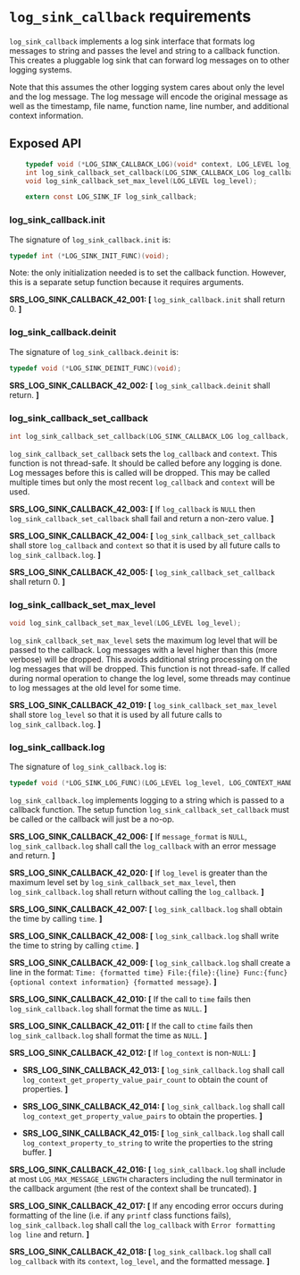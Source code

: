 # `log_sink_callback` requirements

`log_sink_callback` implements a log sink interface that formats log messages to string and passes the level and string to a callback function. This creates a pluggable log sink that can forward log messages on to other logging systems.

Note that this assumes the other logging system cares about only the level and the log message. The log message will encode the original message as well as the timestamp, file name, function name, line number, and additional context information.

## Exposed API

```c
    typedef void (*LOG_SINK_CALLBACK_LOG)(void* context, LOG_LEVEL log_level, const char* message);
    int log_sink_callback_set_callback(LOG_SINK_CALLBACK_LOG log_callback, void* context);
    void log_sink_callback_set_max_level(LOG_LEVEL log_level);

    extern const LOG_SINK_IF log_sink_callback;
```

### log_sink_callback.init

The signature of `log_sink_callback.init` is:

```c
typedef int (*LOG_SINK_INIT_FUNC)(void);
```

Note: the only initialization needed is to set the callback function. However, this is a separate setup function because it requires arguments.

**SRS_LOG_SINK_CALLBACK_42_001: [** `log_sink_callback.init` shall return 0. **]**

### log_sink_callback.deinit

The signature of `log_sink_callback.deinit` is:

```c
typedef void (*LOG_SINK_DEINIT_FUNC)(void);
```

**SRS_LOG_SINK_CALLBACK_42_002: [** `log_sink_callback.deinit` shall return. **]**

### log_sink_callback_set_callback

```c
int log_sink_callback_set_callback(LOG_SINK_CALLBACK_LOG log_callback, void* context);
```

`log_sink_callback_set_callback` sets the `log_callback` and `context`. This function is not thread-safe. It should be called before any logging is done. Log messages before this is called will be dropped. This may be called multiple times but only the most recent `log_callback` and `context` will be used.

**SRS_LOG_SINK_CALLBACK_42_003: [** If `log_callback` is `NULL` then `log_sink_callback_set_callback` shall fail and return a non-zero value. **]**

**SRS_LOG_SINK_CALLBACK_42_004: [** `log_sink_callback_set_callback` shall store `log_callback` and `context` so that it is used by all future calls to `log_sink_callback.log`. **]**

**SRS_LOG_SINK_CALLBACK_42_005: [** `log_sink_callback_set_callback` shall return 0. **]**

### log_sink_callback_set_max_level

```c
void log_sink_callback_set_max_level(LOG_LEVEL log_level);
```

`log_sink_callback_set_max_level` sets the maximum log level that will be passed to the callback. Log messages with a level higher than this (more verbose) will be dropped. This avoids additional string processing on the log messages that will be dropped. This function is not thread-safe. If called during normal operation to change the log level, some threads may continue to log messages at the old level for some time.

**SRS_LOG_SINK_CALLBACK_42_019: [** `log_sink_callback_set_max_level` shall store `log_level` so that it is used by all future calls to `log_sink_callback.log`. **]**

### log_sink_callback.log

The signature of `log_sink_callback.log` is:

```c
typedef void (*LOG_SINK_LOG_FUNC)(LOG_LEVEL log_level, LOG_CONTEXT_HANDLE log_context, const char* file, const char* func, int line, const char* message_format, ...);
```

`log_sink_callback.log` implements logging to a string which is passed to a callback function. The setup function `log_sink_callback_set_callback` must be called or the callback will just be a no-op.

**SRS_LOG_SINK_CALLBACK_42_006: [** If `message_format` is `NULL`, `log_sink_callback.log` shall call the `log_callback` with an error message and return. **]**

**SRS_LOG_SINK_CALLBACK_42_020: [** If `log_level` is greater than the maximum level set by `log_sink_callback_set_max_level`, then `log_sink_callback.log` shall return without calling the `log_callback`. **]**

**SRS_LOG_SINK_CALLBACK_42_007: [** `log_sink_callback.log` shall obtain the time by calling `time`. **]**

**SRS_LOG_SINK_CALLBACK_42_008: [** `log_sink_callback.log` shall write the time to string by calling `ctime`. **]**

**SRS_LOG_SINK_CALLBACK_42_009: [** `log_sink_callback.log` shall create a line in the format: `Time: {formatted time} File:{file}:{line} Func:{func} {optional context information} {formatted message}`. **]**

**SRS_LOG_SINK_CALLBACK_42_010: [** If the call to `time` fails then `log_sink_callback.log` shall format the time as `NULL`. **]**

**SRS_LOG_SINK_CALLBACK_42_011: [** If the call to `ctime` fails then `log_sink_callback.log` shall format the time as `NULL`. **]**

**SRS_LOG_SINK_CALLBACK_42_012: [** If `log_context` is non-`NULL`: **]**

 - **SRS_LOG_SINK_CALLBACK_42_013: [** `log_sink_callback.log` shall call `log_context_get_property_value_pair_count` to obtain the count of properties. **]**

 - **SRS_LOG_SINK_CALLBACK_42_014: [** `log_sink_callback.log` shall call `log_context_get_property_value_pairs` to obtain the properties. **]**

 - **SRS_LOG_SINK_CALLBACK_42_015: [** `log_sink_callback.log` shall call `log_context_property_to_string` to write the properties to the string buffer. **]**

**SRS_LOG_SINK_CALLBACK_42_016: [** `log_sink_callback.log` shall include at most `LOG_MAX_MESSAGE_LENGTH` characters including the null terminator in the callback argument (the rest of the context shall be truncated). **]**

**SRS_LOG_SINK_CALLBACK_42_017: [** If any encoding error occurs during formatting of the line (i.e. if any `printf` class functions fails), `log_sink_callback.log` shall call the `log_callback` with `Error formatting log line` and return. **]**

**SRS_LOG_SINK_CALLBACK_42_018: [** `log_sink_callback.log` shall call `log_callback` with its `context`, `log_level`, and the formatted message. **]**
